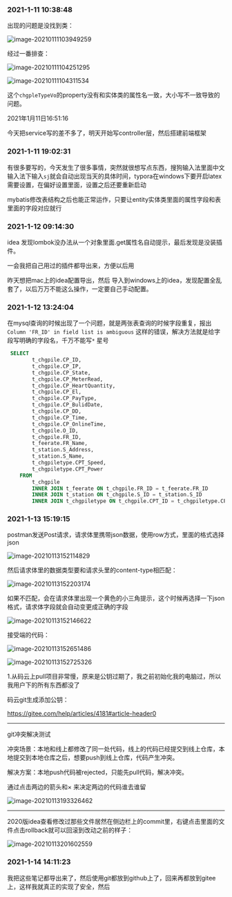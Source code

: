 ### 2021-1-11 10:38:48

出现的问题是没找到类：

![image-20210111103949259](错误日志.assets/image-20210111103949259.png)

经过一番排查：

![image-20210111104251295](错误日志.assets/image-20210111104251295.png)



![image-20210111104311534](错误日志.assets/image-20210111104311534.png)



这个`chgpleTypeVo`的property没有和实体类的属性名一致，大小写不一致导致的问题。



2021年1月11日16:51:16

今天把service写的差不多了，明天开始写controller层，然后搭建前端框架

### 2021-1-11 19:02:31

有很多要写的，今天发生了很多事情，突然就很想写点东西，搜狗输入法里面中文输入法下输入`sj`就会自动出现当天的具体时间，typora在windows下要开启latex需要设置，在偏好设置里面，设置之后还要重新启动

mybatis修改表结构之后也能正常运作，只要让entity实体类里面的属性字段和表里面的字段对应就行



### 2021-1-12 09:14:30

idea 发现lombok没办法从一个对象里面.get属性名自动提示，最后发现是没装插件。

一会我把自己用过的插件都导出来，方便以后用

昨天想把mac上的idea配置导出，然后 导入到windows上的idea，发现配置全乱套了，以后万万不能这么操作，一定要自己手动配置。



### 2021-1-12 13:24:04

在mysql查询的时候出现了一个问题，就是两张表查询的时候字段重复，报出`Column 'FR_ID' in field list is ambiguous` 这样的错误，解决方法就是给字段写明确的字段名，千万不能写`*` 星号

```sql
 SELECT
		t_chgpile.CP_ID,
		t_chgpile.CP_IP,
		t_chgpile.CP_State,
		t_chgpile.CP_MeterRead,
		t_chgpile.CP_HeartQuantity,
		t_chgpile.CP_El,
		t_chgpile.CP_PayType,
		t_chgpile.CP_BulidDate,
		t_chgpile.CP_DD,
		t_chgpile.CP_Time,
		t_chgpile.CP_OnlineTime,
		t_chgpile.O_ID,
		t_chgpile.FR_ID,
		t_feerate.FR_Name,
		t_station.S_Address,
		t_station.S_Name,
		t_chgpiletype.CPT_Speed,
		t_chgpiletype.CPT_Power
	FROM
		t_chgpile
		INNER JOIN t_feerate ON t_chgpile.FR_ID = t_feerate.FR_ID
		INNER JOIN t_station ON t_chgpile.S_ID = t_station.S_ID
		INNER JOIN t_chgpiletype ON t_chgpile.CPT_ID = t_chgpiletype.CPT_ID
```

### 2021-1-13 15:19:15

postman发送Post请求，请求体里携带json数据，使用row方式，里面的格式选择json

![image-20210113152114829](错误日志.assets/image-20210113152114829.png)

然后请求体里的数据类型要和请求头里的content-type相匹配：

![image-20210113152203174](错误日志.assets/image-20210113152203174.png)

如果不匹配，会在请求体里出现一个黄色的小三角提示，这个时候再选择一下json格式，请求体字段就会自动变更成正确的字段

![image-20210113152146622](错误日志.assets/image-20210113152146622.png)

接受端的代码：

![image-20210113152651486](错误日志.assets/image-20210113152651486.png)



![image-20210113152725326](错误日志.assets/image-20210113152725326.png)



1.从码云上pull项目非常慢，原来是公钥过期了，我之前初始化我的电脑过，所以我用户下的所有东西都没了

码云git生成添加公钥： 

https://gitee.com/help/articles/4181#article-header0

---

git冲突解决测试

冲突场景：本地和线上都修改了同一处代码，线上的代码已经提交到线上仓库，本地提交到本地仓库之后，想要push到线上仓库，代码产生冲突。

解决方案：本地push代码被rejected，只能先pull代码，解决冲突。

通过点击两边的箭头和× 来决定两边的代码谁去谁留

![image-20210113193326462](错误日志.assets/image-20210113193326462.png)

---

2020版idea查看修改过那些文件居然在侧边栏上的commit里，右键点击里面的文件点击rollback就可以回滚到改动之前的样子：

![image-20210113201602559](错误日志.assets/image-20210113201602559.png)

### 2021-1-14 14:11:23

我把这些笔记都导出来了，然后使用git都放到github上了，回来再都放到gitee上，这样我就真正的实现了安全，然后